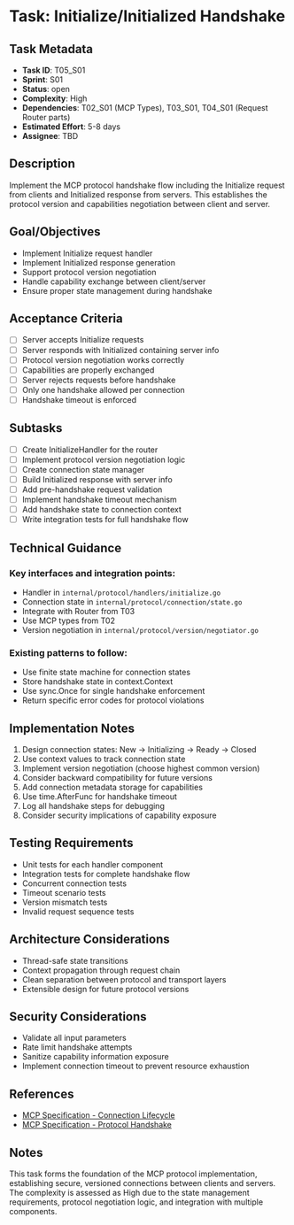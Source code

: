 # Task: Initialize/Initialized Handshake

## Task Metadata
- **Task ID**: T05_S01
- **Sprint**: S01
- **Status**: open
- **Complexity**: High
- **Dependencies**: T02_S01 (MCP Types), T03_S01, T04_S01 (Request Router parts)
- **Estimated Effort**: 5-8 days
- **Assignee**: TBD

## Description
Implement the MCP protocol handshake flow including the Initialize request from clients and Initialized response from servers. This establishes the protocol version and capabilities negotiation between client and server.

## Goal/Objectives
- Implement Initialize request handler
- Implement Initialized response generation
- Support protocol version negotiation
- Handle capability exchange between client/server
- Ensure proper state management during handshake

## Acceptance Criteria
- [ ] Server accepts Initialize requests
- [ ] Server responds with Initialized containing server info
- [ ] Protocol version negotiation works correctly
- [ ] Capabilities are properly exchanged
- [ ] Server rejects requests before handshake
- [ ] Only one handshake allowed per connection
- [ ] Handshake timeout is enforced

## Subtasks
- [ ] Create InitializeHandler for the router
- [ ] Implement protocol version negotiation logic
- [ ] Create connection state manager
- [ ] Build Initialized response with server info
- [ ] Add pre-handshake request validation
- [ ] Implement handshake timeout mechanism
- [ ] Add handshake state to connection context
- [ ] Write integration tests for full handshake flow

## Technical Guidance

### Key interfaces and integration points:
- Handler in `internal/protocol/handlers/initialize.go`
- Connection state in `internal/protocol/connection/state.go`
- Integrate with Router from T03
- Use MCP types from T02
- Version negotiation in `internal/protocol/version/negotiator.go`

### Existing patterns to follow:
- Use finite state machine for connection states
- Store handshake state in context.Context
- Use sync.Once for single handshake enforcement
- Return specific error codes for protocol violations

## Implementation Notes
1. Design connection states: New -> Initializing -> Ready -> Closed
2. Use context values to track connection state
3. Implement version negotiation (choose highest common version)
4. Consider backward compatibility for future versions
5. Add connection metadata storage for capabilities
6. Use time.AfterFunc for handshake timeout
7. Log all handshake steps for debugging
8. Consider security implications of capability exposure

## Testing Requirements
- Unit tests for each handler component
- Integration tests for complete handshake flow
- Concurrent connection tests
- Timeout scenario tests
- Version mismatch tests
- Invalid request sequence tests

## Architecture Considerations
- Thread-safe state transitions
- Context propagation through request chain
- Clean separation between protocol and transport layers
- Extensible design for future protocol versions

## Security Considerations
- Validate all input parameters
- Rate limit handshake attempts
- Sanitize capability information exposure
- Implement connection timeout to prevent resource exhaustion

## References
- [MCP Specification - Connection Lifecycle](https://spec.modelcontextprotocol.io/specification/architecture/#connection-lifecycle)
- [MCP Specification - Protocol Handshake](https://spec.modelcontextprotocol.io/specification/basic/lifecycle/)

## Notes
This task forms the foundation of the MCP protocol implementation, establishing secure, versioned connections between clients and servers. The complexity is assessed as High due to the state management requirements, protocol negotiation logic, and integration with multiple components.